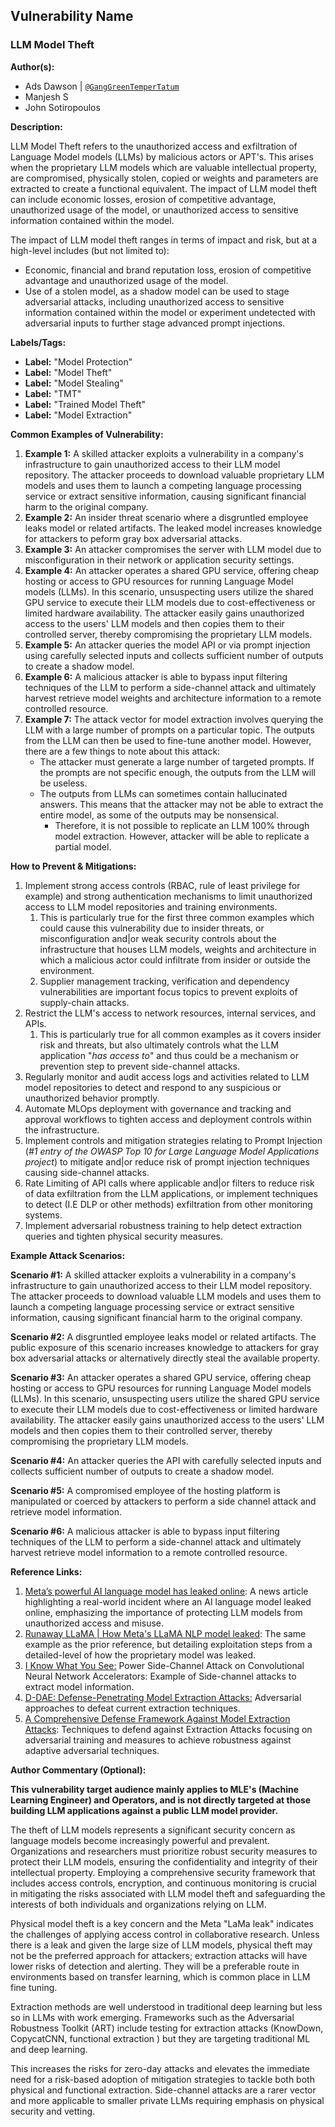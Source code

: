 ## Vulnerability Name

### LLM Model Theft

**Author(s):**

- Ads Dawson | [`@GangGreenTemperTatum`](https://github.com/GangGreenTemperTatum/www-project-top-10-for-large-language-model-applications)
- Manjesh S
- John Sotiropoulos

**Description:**

LLM Model Theft refers to the unauthorized access and exfiltration of Language Model models (LLMs) by malicious actors or APT's. This arises when the proprietary LLM models which are valuable intellectual property, are compromised, physically stolen, copied or weights and parameters are extracted to create a functional equivalent. The impact of LLM model theft can include economic losses, erosion of competitive advantage, unauthorized usage of the model, or unauthorized access to sensitive information contained within the model.

The impact of LLM model theft ranges in terms of impact and risk, but at a high-level includes (but not limited to):

- Economic, financial and brand reputation loss, erosion of competitive advantage and unauthorized usage of the model.
- Use of a stolen model, as a shadow model can be used to stage adversarial attacks, including unauthorized access to sensitive information contained within the model or experiment undetected with adversarial inputs to further stage advanced prompt injections.

**Labels/Tags:**

- **Label:** "Model Protection"
- **Label:** "Model Theft"
- **Label:** "Model Stealing"
- **Label:** "TMT"
- **Label:** "Trained Model Theft"
- **Label:** "Model Extraction"

**Common Examples of Vulnerability:**

1. **Example 1:** A skilled attacker exploits a vulnerability in a company's infrastructure to gain unauthorized access to their LLM model repository. The attacker proceeds to download valuable proprietary LLM models and uses them to launch a competing language processing service or extract sensitive information, causing significant financial harm to the original company.
2. **Example 2:** An insider threat scenario where a disgruntled employee leaks model or related artifacts. The leaked model increases knowledge for attackers to peform gray box adversarial attacks.
3. **Example 3:** An attacker compromises the server with LLM model due to misconfiguration in their network or application security settings.
4. **Example 4:** An attacker operates a shared GPU service, offering cheap hosting or access to GPU resources for running Language Model models (LLMs). In this scenario, unsuspecting users utilize the shared GPU service to execute their LLM models due to cost-effectiveness or limited hardware availability. The attacker easily gains unauthorized access to the users' LLM models and then copies them to their controlled server, thereby compromising the proprietary LLM models.
5. **Example 5:** An attacker queries the model API or via prompt injection using carefully selected inputs and collects sufficient number of outputs to create a shadow model.
6. **Example 6:** A malicious attacker is able to bypass input filtering techniques of the LLM to perform a side-channel attack and ultimately harvest retrieve model weights and architecture information to a remote controlled resource.
7. **Example 7:** The attack vector for model extraction involves querying the LLM with a large number of prompts on a particular topic. The outputs from the LLM can then be used to fine-tune another model. However, there are a few things to note about this attack:
   - The attacker must generate a large number of targeted prompts. If the prompts are not specific enough, the outputs from the LLM will be useless.
   - The outputs from LLMs can sometimes contain hallucinated answers. This means that the attacker may not be able to extract the entire model, as some of the outputs may be nonsensical.
     - Therefore, it is not possible to replicate an LLM 100% through model extraction. However, attacker will be able to replicate a partial model.

**How to Prevent & Mitigations:**

1. Implement strong access controls (RBAC, rule of least privilege for example) and strong authentication mechanisms to limit unauthorized access to LLM model repositories and training environments.
   1. This is particularly true for the first three common examples which could cause this vulnerability due to insider threats, or misconfiguration and|or weak security controls about the infrastructure that houses LLM models, weights and architecture in which a malicious actor could infiltrate from insider or outside the environment.
   2. Supplier management tracking, verification and dependency vulnerabilities are important focus topics to prevent exploits of supply-chain attacks.
2. Restrict the LLM's access to network resources, internal services, and APIs.
   1. This is particularly true for all common examples as it covers insider risk and threats, but also ultimately controls what the LLM application "*has access to*" and thus could be a mechanism or prevention step to prevent side-channel attacks.
3. Regularly monitor and audit access logs and activities related to LLM model repositories to detect and respond to any suspicious or unauthorized behavior promptly.
4. Automate MLOps deployment with governance and tracking and approval workflows to tighten access and deployment controls within the infrastructure.
5. Implement controls and mitigation strategies relating to Prompt Injection (*#1 entry of the OWASP Top 10 for Large Language Model Applications project*) to mitigate and|or reduce risk of prompt injection techniques causing side-channel attacks.
6. Rate Limiting of API calls where applicable and|or filters to reduce risk of data exfiltration from the LLM applications, or implement techniques to detect (I.E DLP or other methods) exfiltration from other monitoring systems.
7. Implement adversarial robustness training to help detect extraction queries and tighten physical security measures.

**Example Attack Scenarios:**

**Scenario #1:** A skilled attacker exploits a vulnerability in a company's infrastructure to gain unauthorized access to their LLM model repository. The attacker proceeds to download valuable LLM models and uses them to launch a competing language processing service or extract sensitive information, causing significant financial harm to the original company.

**Scenario #2:** A disgruntled employee leaks model or related artifacts. The public exposure of this scenario increases knowledge to attackers for gray box adversarial attacks or alternatively directly steal the available property.

**Scenario #3:** An attacker operates a shared GPU service, offering cheap hosting or access to GPU resources for running Language Model models (LLMs). In this scenario, unsuspecting users utilize the shared GPU service to execute their LLM models due to cost-effectiveness or limited hardware availability. The attacker easily gains unauthorized access to the users' LLM models and then copies them to their controlled server, thereby compromising the proprietary LLM models.

**Scenario #4:** An attacker queries the API with carefully selected inputs and collects sufficient number of outputs to create a shadow model.

**Scenario #5:** A compromised employee of the hosting platform is manipulated or coerced by attackers to perform a side channel attack and retrieve model information.

**Scenario #6:** A malicious attacker is able to bypass input filtering techniques of the LLM to perform a side-channel attack and ultimately harvest retrieve model information to a remote controlled resource.

**Reference Links:**

1. [Meta’s powerful AI language model has leaked online](https://www.theverge.com/2023/3/8/23629362/meta-ai-language-model-llama-leak-online-misuse): A news article highlighting a real-world incident where an AI language model leaked online, emphasizing the importance of protecting LLM models from unauthorized access and misuse.
2. [Runaway LLaMA | How Meta's LLaMA NLP model leaked](https://www.deeplearning.ai/the-batch/how-metas-llama-nlp-model-leaked/): The same example as the prior reference, but detailing exploitation steps from a detailed-level of how the proprietary model was leaked.
3. [I Know What You See:](https://arxiv.org/pdf/1803.05847.pdf) Power Side-Channel Attack on Convolutional Neural Network Accelerators: Example of Side-channel attacks to extract model information.
4. [D-DAE: Defense-Penetrating Model Extraction Attacks:](https://www.computer.org/csdl/proceedings-article/sp/2023/933600a432/1He7YbsiH4c) Adversarial approaches to defeat current extraction techniques.
5. [A Comprehensive Defense Framework Against Model Extraction Attacks](https://ieeexplore.ieee.org/document/10080996): Techniques to defend against Extraction Attacks focusing on adversarial training and measures to achieve robustness against adaptive adversarial techniques.

**Author Commentary (Optional):**

**This vulnerability target audience mainly applies to MLE's (Machine Learning Engineer) and Operators, and is not directly targeted at those building LLM applications against a public LLM model provider.**

The theft of LLM models represents a significant security concern as language models become increasingly powerful and prevalent. Organizations and researchers must prioritize robust security measures to protect their LLM models, ensuring the confidentiality and integrity of their intellectual property. Employing a comprehensive security framework that includes access controls, encryption, and continuous monitoring is crucial in mitigating the risks associated with LLM model theft and safeguarding the interests of both individuals and organizations relying on LLM.

Physical model theft is a key concern and the Meta "LaMa leak" indicates the challenges of applying access control in collaborative research. Unless there is a leak and given the large size of LLM models, physical theft may not be the preferred approach for attackers; extraction attacks will have lower risks of detection and alerting. They will be a preferable route in environments based on transfer learning, which is common place in LLM fine tuning.

Extraction methods are well understood in traditional deep learning but less so in LLMs with work emerging. Frameworks such as the Adversarial Robustness Toolkit (ART) include testing for extraction attacks (KnowDown, CopycatCNN, functional extraction ) but they are targeting traditional ML and deep learning.

This increases the risks for zero-day attacks and elevates the immediate need for a risk-based adoption of mitigation strategies to tackle both both physical and functional extraction. Side-channel attacks are a rarer vector and more applicable to smaller private LLMs requiring emphasis on physical security and vetting.